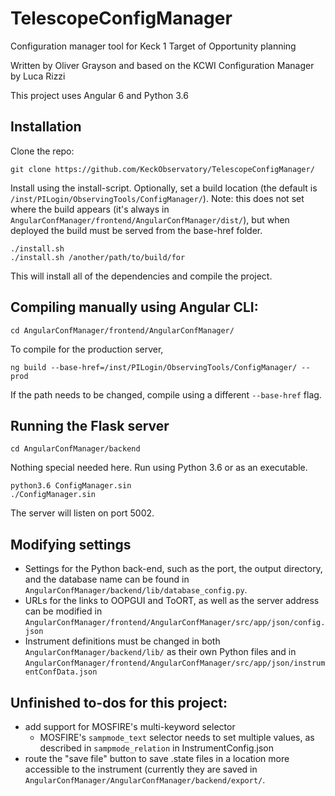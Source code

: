 # TelescopeConfigManager
Configuration manager tool for Keck 1 Target of Opportunity planning

Written by Oliver Grayson and based on the KCWI Configuration Manager by Luca Rizzi

This project uses Angular 6 and Python 3.6

## Installation

Clone the repo:
```
git clone https://github.com/KeckObservatory/TelescopeConfigManager/
```

Install using the install-script. Optionally, set a build location (the default is `/inst/PILogin/ObservingTools/ConfigManager/`). Note: this does not set where the build appears (it's always in `AngularConfManager/frontend/AngularConfManager/dist/`), but when deployed the build must be served from the base-href folder.
```
./install.sh
./install.sh /another/path/to/build/for
```

This will install all of the dependencies and compile the project.


## Compiling manually using Angular CLI:

```cd AngularConfManager/frontend/AngularConfManager/```

To compile for the production server,

```ng build --base-href=/inst/PILogin/ObservingTools/ConfigManager/ --prod```

If the path needs to be changed, compile using a different `--base-href` flag.

## Running the Flask server

```cd AngularConfManager/backend```

Nothing special needed here. Run using Python 3.6 or as an executable.

```
python3.6 ConfigManager.sin
./ConfigManager.sin
```

The server will listen on port 5002.

## Modifying settings

* Settings for the Python back-end, such as the port, the output directory, and the database name can be found in `AngularConfManager/backend/lib/database_config.py`.
* URLs for the links to OOPGUI and ToORT, as well as the server address can be modified in `AngularConfManager/frontend/AngularConfManager/src/app/json/config.json`
* Instrument definitions must be changed in both `AngularConfManager/backend/lib/` as their own Python files and in `AngularConfManager/frontend/AngularConfManager/src/app/json/instrumentConfData.json`

## Unfinished to-dos for this project:
* add support for MOSFIRE's multi-keyword selector
  * MOSFIRE's `sampmode_text` selector needs to set multiple values, as described in `sampmode_relation` in InstrumentConfig.json
* route the "save file" button to save .state files in a location more accessible to the instrument (currently they are saved in `AngularConfManager/AngularConfManager/backend/export/`.
